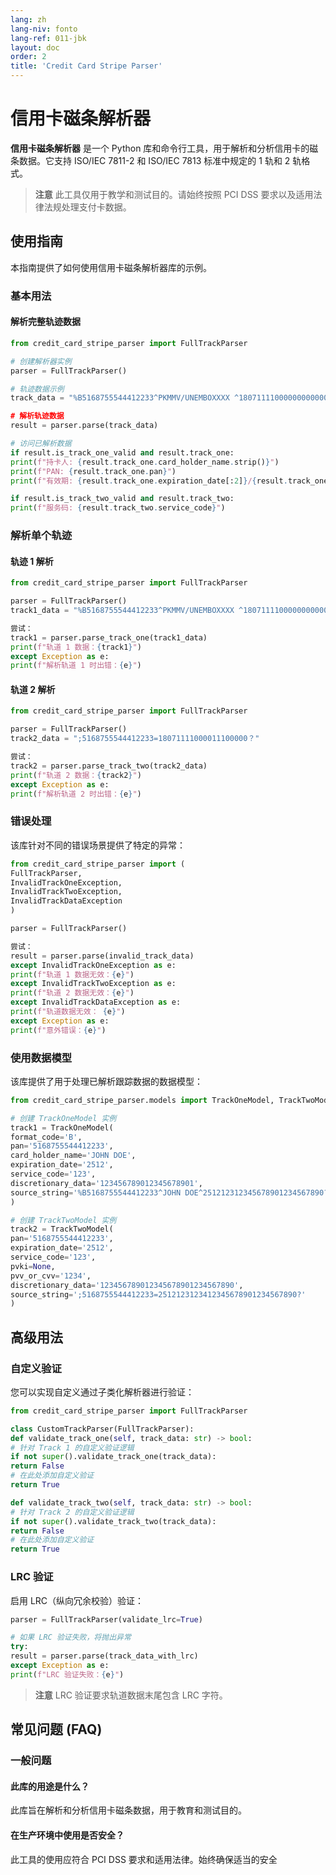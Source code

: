 ```yaml
---
lang: zh
lang-niv: fonto
lang-ref: 011-jbk
layout: doc
order: 2
title: 'Credit Card Stripe Parser'
---
```


# 信用卡磁条解析器

**信用卡磁条解析器** 是一个 Python 库和命令行工具，用于解析和分析信用卡的磁条数据。它支持 ISO/IEC 7811-2 和 ISO/IEC 7813 标准中规定的 1 轨和 2 轨格式。

> **注意**
> 此工具仅用于教学和测试目的。请始终按照 PCI DSS 要求以及适用法律法规处理支付卡数据。

## 使用指南

本指南提供了如何使用信用卡磁条解析器库的示例。

### 基本用法

#### 解析完整轨迹数据

```python
from credit_card_stripe_parser import FullTrackParser

# 创建解析器实例
parser = FullTrackParser()

# 轨迹数据示例
t​​rack_data = "%B5168755544412233^PKMMV/UNEMBOXXXX ^1807111100000000000000111000000?;5168755544412233=18071111000011100000?

# 解析轨迹数据
result = parser.parse(track_data)

# 访问已解析数据
if result.is_track_one_valid and result.track_one:
print(f"持卡人: {result.track_one.card_holder_name.strip()}")
print(f"PAN: {result.track_one.pan}")
print(f"有效期: {result.track_one.expiration_date[:2]}/{result.track_one.expiration_date[2:]}")

if result.is_track_two_valid and result.track_two:
print(f"服务码: {result.track_two.service_code}")
```

### 解析单个轨迹

#### 轨迹 1 解析

```python
from credit_card_stripe_parser import FullTrackParser

parser = FullTrackParser()
track1_data = "%B5168755544412233^PKMMV/UNEMBOXXXX ^1807111100000000000000111000000？"

尝试：
track1 = parser.parse_track_one(track1_data)
print(f"轨道 1 数据：{track1}")
except Exception as e:
print(f"解析轨道 1 时出错：{e}")
```

#### 轨道 2 解析

```python
from credit_card_stripe_parser import FullTrackParser

parser = FullTrackParser()
track2_data = ";5168755544412233=18071111000011100000？"

尝试：
track2 = parser.parse_track_two(track2_data)
print(f"轨道 2 数据：{track2}")
except Exception as e:
print(f"解析轨道 2 时出错：{e}")
```

### 错误处理

该库针对不同的错误场景提供了特定的异常：

```python
from credit_card_stripe_parser import (
FullTrackParser,
InvalidTrackOneException,
InvalidTrackTwoException,
InvalidTrackDataException
)

parser = FullTrackParser()

尝试：
result = parser.parse(invalid_track_data)
except InvalidTrackOneException as e:
print(f"轨道 1 数据无效：{e}")
except InvalidTrackTwoException as e:
print(f"轨道 2 数据无效：{e}")
except InvalidTrackDataException as e:
print(f"轨道数据无效： {e}")
except Exception as e:
print(f"意外错误：{e}")
```

### 使用数据模型

该库提供了用于处理已解析跟踪数据的数据模型：

```python
from credit_card_stripe_parser.models import TrackOneModel, TrackTwoModel

# 创建 TrackOneModel 实例
track1 = TrackOneModel(
format_code='B',
pan='5168755544412233',
card_holder_name='JOHN DOE',
expiration_date='2512',
service_code='123',
discretionary_data='123456789012345678901',
source_string='%B5168755544412233^JOHN DOE^251212312345678901234567890?'
)

# 创建 TrackTwoModel 实例
track2 = TrackTwoModel(
pan='5168755544412233',
expiration_date='2512',
service_code='123',
pvki=None,
pvv_or_cvv='1234',
discretionary_data='123456789012345678901234567890',
source_string=';5168755544412233=2512123123412345678901234567890?'
)
```

## 高级用法

### 自定义验证

您可以实现自定义通过子类化解析器进行验证：

```python
from credit_card_stripe_parser import FullTrackParser

class CustomTrackParser(FullTrackParser):
def validate_track_one(self, track_data: str) -> bool:
# 针对 Track 1 的自定义验证逻辑
if not super().validate_track_one(track_data):
return False
# 在此处添加自定义验证
return True

def validate_track_two(self, track_data: str) -> bool:
# 针对 Track 2 的自定义验证逻辑
if not super().validate_track_two(track_data):
return False
# 在此处添加自定义验证
return True
```

### LRC 验证

启用 LRC（纵向冗余校验）验证：

```python
parser = FullTrackParser(validate_lrc=True)

# 如果 LRC 验证失败，将抛出异常
try:
result = parser.parse(track_data_with_lrc)
except Exception as e:
print(f"LRC 验证失败：{e}")
```
> **注意**
> LRC 验证要求轨道数据末尾包含 LRC 字符。

## 常见问题 (FAQ)

### 一般问题

#### 此库的用途是什么？
此库旨在解析和分析信用卡磁条数据，用于教育和测试目的。

#### 在生产环境中使用是否安全？
此工具的使用应符合 PCI DSS 要求和适用法律。始终确保适当的安全

